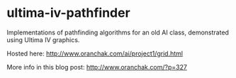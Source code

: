 # ultima-iv-pathfinder
Implementations of pathfinding algorithms for an old AI class, demonstrated using Ultima IV graphics.

Hosted here:  http://www.oranchak.com/ai/project1/grid.html

More info in this blog post:  http://www.oranchak.com/?p=327
